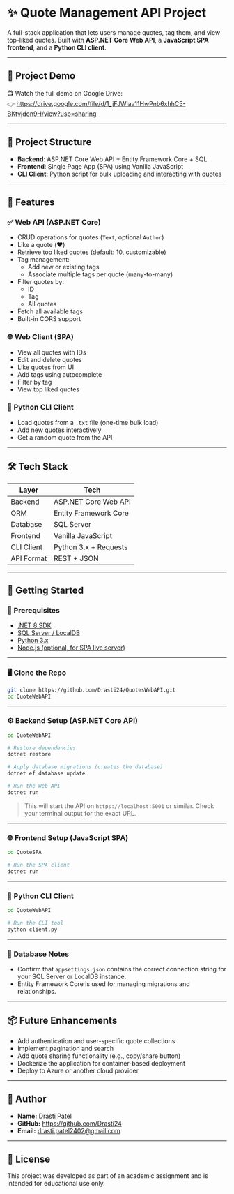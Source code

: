 # ✨ Quote Management API Project

A full-stack application that lets users manage quotes, tag them, and view top-liked quotes. Built with **ASP.NET Core Web API**, a **JavaScript SPA frontend**, and a **Python CLI client**.

---

## 🎥 Project Demo

📺 Watch the full demo on Google Drive:  
👉 https://drive.google.com/file/d/1_jFJWiav11HwPnb6xhhC5-BKtvjdon9H/view?usp=sharing

---

## 🚀 Project Structure

- **Backend**: ASP.NET Core Web API + Entity Framework Core + SQL
- **Frontend**: Single Page App (SPA) using Vanilla JavaScript
- **CLI Client**: Python script for bulk uploading and interacting with quotes

---

## 🧠 Features

### ✅ Web API (ASP.NET Core)
- CRUD operations for quotes (`Text`, optional `Author`)
- Like a quote (❤️)
- Retrieve top liked quotes (default: 10, customizable)
- Tag management:
  - Add new or existing tags
  - Associate multiple tags per quote (many-to-many)
- Filter quotes by:
  - ID
  - Tag
  - All quotes
- Fetch all available tags
- Built-in CORS support

### 🌐 Web Client (SPA)
- View all quotes with IDs
- Edit and delete quotes
- Like quotes from UI
- Add tags using autocomplete
- Filter by tag
- View top liked quotes

### 🐍 Python CLI Client
- Load quotes from a `.txt` file (one-time bulk load)
- Add new quotes interactively
- Get a random quote from the API

---

## 🛠️ Tech Stack

| Layer       | Tech                      |
|-------------|---------------------------|
| Backend     | ASP.NET Core Web API      |
| ORM         | Entity Framework Core     |
| Database    | SQL Server                |
| Frontend    | Vanilla JavaScript        |
| CLI Client  | Python 3.x + Requests     |
| API Format  | REST + JSON               |

---

## 🧪 Getting Started

### 🔧 Prerequisites
- [.NET 8 SDK](https://dotnet.microsoft.com/download)
- [SQL Server / LocalDB](https://www.microsoft.com/en-us/sql-server/sql-server-downloads)
- [Python 3.x](https://www.python.org/)
- [Node.js (optional, for SPA live server)](https://nodejs.org/)

---

### 🖥️ Clone the Repo

```bash
git clone https://github.com/Drasti24/QuotesWebAPI.git
cd QuoteWebAPI
```
---

### ⚙️ Backend Setup (ASP.NET Core API)

```bash
cd QuoteWebAPI

# Restore dependencies
dotnet restore

# Apply database migrations (creates the database)
dotnet ef database update

# Run the Web API
dotnet run
```

> This will start the API on `https://localhost:5001` or similar. Check your terminal output for the exact URL.

---

### 🌐 Frontend Setup (JavaScript SPA)

```bash
cd QuoteSPA

# Run the SPA client
dotnet run

```

---

### 🐍 Python CLI Client

```bash
cd QuoteWebAPI

# Run the CLI tool
python client.py
```

---

### 🧩 Database Notes

- Confirm that `appsettings.json` contains the correct connection string for your SQL Server or LocalDB instance.
- Entity Framework Core is used for managing migrations and relationships.

---

## 📦 Future Enhancements

- Add authentication and user-specific quote collections
- Implement pagination and search
- Add quote sharing functionality (e.g., copy/share button)
- Dockerize the application for container-based deployment
- Deploy to Azure or another cloud provider

---

## 👤 Author

- **Name:** Drasti Patel  
- **GitHub:** https://github.com/Drasti24
- **Email:** drasti.patel2402@gmail.com

---

## 📝 License

This project was developed as part of an academic assignment and is intended for educational use only.
